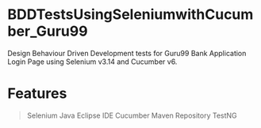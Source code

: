 # BDDTestsUsingSeleniumwithCucumber_Guru99
Design Behaviour Driven Development tests for Guru99 Bank Application Login Page using Selenium v3.14 and Cucumber v6.



# Features
> Selenium Java
> Eclipse IDE
> Cucumber
> Maven Repository
> TestNG
